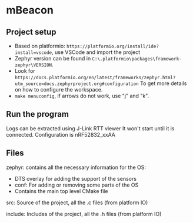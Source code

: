 # mBeacon

## Project setup

- Based on platformio: `https://platformio.org/install/ide?install=vscode`, use VSCode and import the project
- Zephyr version can be found in `C:\.platformio\packages\framework-zephyr\VERSION`.
- Look for `https://docs.platformio.org/en/latest/frameworks/zephyr.html?utm_source=docs.zephyrproject.org#configuration`
  To get more details on how to configure the workspace.
- `make menuconfig`, if arrows do not work, use "j" and "k".

## Run the program

Logs can be extracted using J-Link RTT viewer
It won't start until it is connected. Configuration is nRF52832_xxAA

## Files

zephyr: contains all the necessary information for the OS:

- DTS overlay for adding the support of the sensors
- conf: For adding or removing some parts of the OS
- Contains the main top level CMake file

src: Source of the project, all the .c files (from platform IO)

include: Includes of the project, all the .h files (from platform IO)
